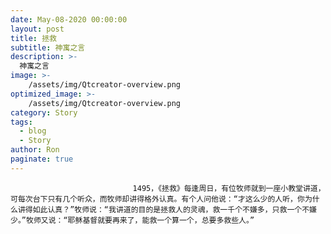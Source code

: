 ```yaml
---
date: May-08-2020 00:00:00
layout: post
title: 拯救
subtitle: 神寓之言
description: >-
  神寓之言
image: >-
    /assets/img/Qtcreator-overview.png
optimized_image: >-
    /assets/img/Qtcreator-overview.png
category: Story
tags:
  - blog
  - Story
author: Ron
paginate: true
---
```


							　　1495，《拯救》每逢周日，有位牧师就到一座小教堂讲道，可每次台下只有几个听众，而牧师却讲得格外认真。有个人问他说：“才这么少的人听，你为什么讲得如此认真？”牧师说：“我讲道的目的是拯救人的灵魂，救一千个不嫌多，只救一个不嫌少。”牧师又说：“耶稣基督就要再来了，能救一个算一个，总要多救些人。”
							
							
						